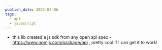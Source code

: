 ```yaml
---
publish_date: 2022-04-06
tags:
  - api
  - javascript
---
```

- this lib created a js sdk from any open api spec - https://www.npmjs.com/package/api , pretty cool if I can get it to work!
